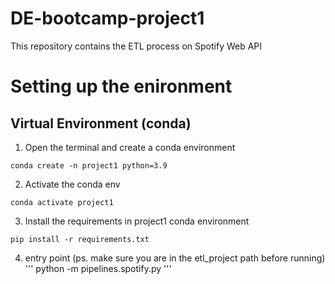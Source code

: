# DE-bootcamp-project1
This repository contains the ETL process on Spotify Web API


# Setting up the enironment
## Virtual Environment (conda)
1. Open the terminal and create a conda environment
```
conda create -n project1 python=3.9
```

2. Activate the conda env
```
conda activate project1
```

3. Install the requirements in project1 conda environment
```
pip install -r requirements.txt
```

4. entry point (ps. make sure you are in the etl_project path before running)
'''
python -m pipelines.spotify.py
'''


